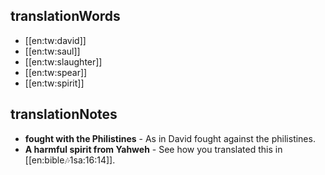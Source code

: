 ## translationWords

* [[en:tw:david]]
* [[en:tw:saul]]
* [[en:tw:slaughter]]
* [[en:tw:spear]]
* [[en:tw:spirit]]

## translationNotes

* **fought with the Philistines** - As in David fought against the philistines.
* **A harmful spirit from Yahweh** - See how you translated this in [[en:bible:notes:1sa:16:14]].
